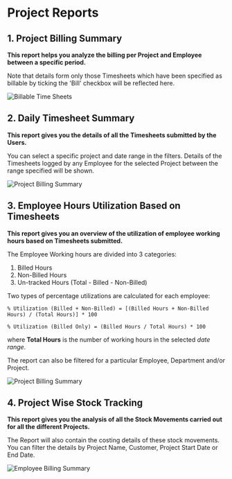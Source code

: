 <!-- add-breadcrumbs -->

# Project Reports

## 1. Project Billing Summary

**This report helps you analyze the billing per Project and Employee between a specific period.**

Note that details form only those Timesheets which have been specified as billable by ticking the 'Bill' checkbox will be reflected here.

<img class="screenshot" alt="Billable Time Sheets" src="{{docs_base_url}}/v12/assets/img/project/projects-project-billing-summary.png">

## 2. Daily Timesheet Summary

**This report gives you the details of all the Timesheets submitted by the Users.**

You can select a specific project and date range in the filters. Details of the Timesheets logged by any Employee for the selected Project between the range specified will be shown.

<img class="screenshot" alt="Project Billing Summary" src="{{docs_base_url}}/v12/assets/img/project/projects-daily-timesheet-summary.png">

## 3. Employee Hours Utilization Based on Timesheets

**This report gives you an overview of the utilization of employee working hours based on Timesheets submitted.**

The Employee Working hours are divided into 3 categories:
    
1. Billed Hours
2. Non-Billed Hours
3. Un-tracked Hours (Total - Billed - Non-Billed)

Two types of percentage utilizations are calculated for each employee:

```
% Utilization (Billed + Non-Billed) = [(Billed Hours + Non-Billed Hours) / (Total Hours)] * 100

% Utilization (Billed Only) = (Billed Hours / Total Hours) * 100
```

where **Total Hours** is the number of working hours in the selected *date range*.

The report can also be filtered for a particular Employee, Department and/or Project.

<img class="screenshot" alt="Project Billing Summary" src="{{docs_base_url}}/v12/assets/img/project/projects-employee-util-report.png">

## 4. Project Wise Stock Tracking

**This report gives you the analysis of all the Stock Movements carried out for all the different Projects.**

The Report will also contain the costing details of these stock movements. You can filter the details by Project Name, Customer, Project Start Date or End Date.

<img class="screenshot" alt="Employee Billing Summary" src="{{docs_base_url}}/v12/assets/img/project/projects-project-wise-stock-tracking.png">
